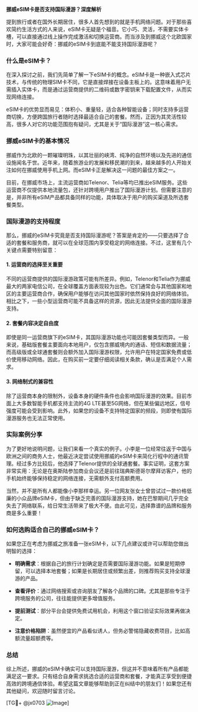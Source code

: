**挪威eSIM卡是否支持国际漫游？深度解析**

提到旅行或者在国外长期居住，很多人首先想到的就是手机网络问题。对于那些喜欢简约生活方式的人来说，eSIM卡无疑是个福音。它小巧、灵活，不需要实体卡槽，可以直接通过线上操作完成激活和切换运营商。而当涉及到挪威这个北欧国家时，大家可能会好奇：挪威的eSIM卡到底能不能支持国际漫游呢？

### 什么是eSIM卡？

在深入探讨之前，我们先简单了解一下eSIM卡的概念。eSIM卡是一种嵌入式芯片技术，与传统的物理SIM卡不同，它是直接焊接在设备主板上的。这意味着用户无需插入实体卡，而是通过运营商提供的二维码或数字密钥来下载配置文件，从而实现网络连接。

eSIM卡的优势显而易见：体积小、重量轻，适合各种智能设备；同时支持多运营商切换，方便跨国旅行者随时选择最适合自己的套餐。然而，正因为其灵活性较高，很多人对它的功能范围抱有疑问，尤其是关于“国际漫游”这一核心需求。

### 挪威eSIM卡的基本情况

挪威作为北欧的一颗璀璨明珠，以其壮丽的峡湾、纯净的自然环境以及先进的通信设施闻名于世。近年来，随着旅游业的发展和移民潮的到来，越来越多的人开始关注如何在挪威使用手机上网。而eSIM卡正是解决这一问题的最佳方案之一。

目前，在挪威市场上，主流运营商如Telenor、Telia等均已推出eSIM服务。这些运营商不仅提供本地流量包，还针对跨境用户推出了国际漫游计划。但需要注意的是，并非所有eSIM产品都具备同样的功能，具体取决于用户的购买渠道及所选套餐类型。

### 国际漫游的支持程度

那么，挪威的eSIM卡究竟是否支持国际漫游呢？答案是肯定的——只要选择了合适的套餐和服务商，就可以在全球范围内享受稳定的网络连接。不过，这里有几个关键点需要特别留意：

#### 1. **运营商的选择至关重要**
不同的运营商提供的国际漫游政策可能有所差异。例如，Telenor和Telia作为挪威最大的两家电信公司，在全球覆盖方面表现较为出色。它们通常会与其他国家和地区的主要运营商合作，确保用户能够在访问其他国家时依然保持良好的网络体验。相比之下，一些小型运营商可能不具备这样的资源，因此无法提供全面的国际漫游支持。

#### 2. **套餐内容决定自由度**
即使是同一运营商旗下的eSIM卡，其国际漫游功能也可能因套餐类型而异。一般来说，基础版套餐主要面向本地用户，仅包含挪威境内的通话、短信和数据流量；而高级版或全球通套餐则会额外加入国际漫游权限，允许用户在特定国家免费或低价使用移动网络。因此，在购买前一定要仔细阅读相关条款，确认是否满足个人需求。

#### 3. **网络制式的兼容性**
除了运营商本身的限制外，设备本身的硬件条件也会影响国际漫游的效果。目前市面上大多数智能手机都支持主流的4G LTE甚至5G网络，但在某些偏远地区，信号强度可能会受到影响。此外，如果您的设备不支持特定国家的频段，则即使有国际漫游服务也无法正常使用。

### 实际案例分享

为了更好地说明问题，让我们来看一个真实的例子。小李是一位经常往返于中国与欧洲之间的商务人士，他最近决定尝试使用挪威的eSIM卡来简化行程中的通讯管理。经过多方比较后，他选择了Telenor提供的全球通套餐。事实证明，这套方案非常实用：无论是在奥斯陆参加商业会议还是前往瑞典斯德哥尔摩拜访客户，他的手机始终能够保持稳定的网络连接，无需额外支付高额费用。

当然，并不是所有人都能像小李那样幸运。另一位网友张女士曾尝试过一款价格低廉的小众品牌eSIM卡，但由于缺乏完善的国际漫游支持，她在巴黎期间几乎完全失去了网络联系，给日常生活带来了极大不便。由此可见，选择靠谱的品牌和服务商是多么重要！

### 如何选购适合自己的挪威eSIM卡？

如果您正在考虑为挪威之旅准备一张eSIM卡，以下几点建议或许可以帮助您做出明智的选择：

- **明确需求**：根据自己的旅行计划确定是否需要国际漫游功能。如果是短期停留，可以选择本地套餐；如果是长期居住或频繁出差，则推荐购买支持全球漫游的产品。
  
- **查看评价**：通过网络搜索或咨询朋友了解各个品牌的口碑。尤其是那些专注于跨境服务的公司，往往能提供更多增值服务。

- **提前测试**：部分平台会提供免费试用机会，利用这个窗口验证实际效果再做决定。

- **注意价格陷阱**：虽然便宜的产品看似诱人，但务必警惕隐藏收费项目，比如高额流量超额费等。

### 总结

综上所述，挪威的eSIM卡确实可以支持国际漫游，但这并不意味着所有产品都能满足这一要求。只有结合自身需求挑选合适的运营商和套餐，才能真正享受到便捷高效的跨境通信体验。希望这篇文章能够帮助到正在纠结中的朋友们！如果您还有其他疑问，欢迎随时留言讨论。

[TG💪+ @jx0703 ![Image](https://github.com/user-attachments/assets/dbca1d08-cadb-493c-b0ec-ad6f7a83f270)]